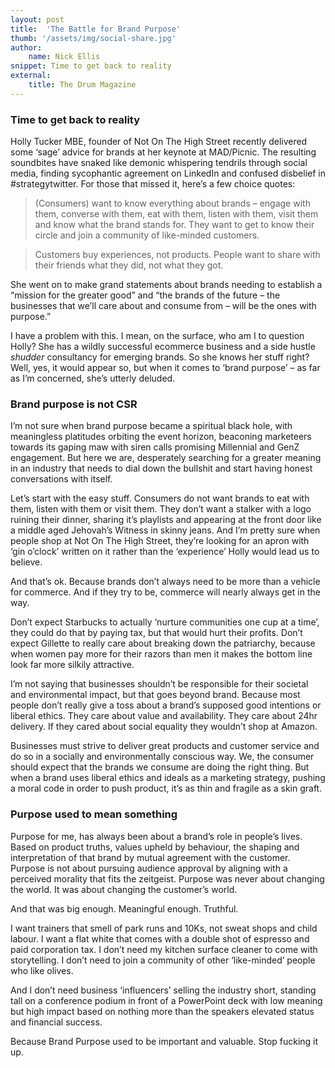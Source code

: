 ```yaml
---
layout: post
title:  'The Battle for Brand Purpose'
thumb: '/assets/img/social-share.jpg'
author: 
    name: Nick Ellis
snippet: Time to get back to reality
external:
    title: The Drum Magazine
---
```


### Time to get back to reality

Holly Tucker MBE, founder of Not On The High Street recently delivered some ‘sage’ advice
for brands at her keynote at MAD/Picnic. The resulting soundbites have snaked like demonic
whispering tendrils through social media, finding sycophantic agreement on LinkedIn and
confused disbelief in #strategytwitter. For those that missed it, here’s a few choice quotes:

>(Consumers) want to know everything about brands – engage with them, converse with
them, eat with them, listen with them, visit them and know what the brand stands for. They
want to get to know their circle and join a community of like-minded customers.

>Customers buy experiences, not products. People want to share with their friends what they
did, not what they got.

She went on to make grand statements about brands needing to establish a “mission for the
greater good” and “the brands of the future – the businesses that we’ll care about and
consume from – will be the ones with purpose.”

I have a problem with this. I mean, on the surface, who am I to question Holly? She has a
wildly successful ecommerce business and a side hustle *shudder* consultancy for
emerging brands. So she knows her stuff right? Well, yes, it would appear so, but when it
comes to ‘brand purpose’ – as far as I’m concerned, she’s utterly deluded.

### Brand purpose is not CSR

I’m not sure when brand purpose became a spiritual black hole, with meaningless platitudes
orbiting the event horizon, beaconing marketeers towards its gaping maw with siren calls
promising Millennial and GenZ engagement. But here we are, desperately searching for a
greater meaning in an industry that needs to dial down the bullshit and start having honest
conversations with itself.

Let’s start with the easy stuff. Consumers do not want brands to eat with them, listen with
them or visit them. They don’t want a stalker with a logo ruining their dinner, sharing it’s
playlists and appearing at the front door like a middle aged Jehovah’s Witness in skinny
jeans. And I’m pretty sure when people shop at Not On The High Street, they’re looking for
an apron with ‘gin o’clock’ written on it rather than the ‘experience’ Holly would lead us to
believe.

And that’s ok. Because brands don’t always need to be more than a vehicle for commerce.
And if they try to be, commerce will nearly always get in the way.

Don’t expect Starbucks to actually ‘nurture communities one cup at a time’, they could do
that by paying tax, but that would hurt their profits. Don’t expect Gillette to really care
about breaking down the patriarchy, because when women pay more for their razors than
men it makes the bottom line look far more silkily attractive.

I’m not saying that businesses shouldn’t be responsible for their societal and environmental
impact, but that goes beyond brand. Because most people don’t really give a toss about a
brand’s supposed good intentions or liberal ethics. They care about value and availability.
They care about 24hr delivery. If they cared about social equality they wouldn’t shop at
Amazon.

Businesses must strive to deliver great products and customer service and do so in a socially
and environmentally conscious way. We, the consumer should expect that the brands we
consume are doing the right thing. But when a brand uses liberal ethics and ideals as a
marketing strategy, pushing a moral code in order to push product, it’s as thin and fragile as
a skin graft.

### Purpose used to mean something

Purpose for me, has always been about a brand’s role in people’s lives. Based on product
truths, values upheld by behaviour, the shaping and interpretation of that brand by mutual
agreement with the customer. Purpose is not about pursuing audience approval by aligning
with a perceived morality that fits the zeitgeist. Purpose was never about changing the
world. It was about changing the customer’s world.

And that was big enough. Meaningful enough.
Truthful.

I want trainers that smell of park runs and 10Ks, not sweat shops and child labour.
I want a flat white that comes with a double shot of espresso and paid corporation tax.
I don’t need my kitchen surface cleaner to come with storytelling.
I don’t need to join a community of other ‘like-minded’ people who like olives.

And I don’t need business ‘influencers’ selling the industry short, standing tall on a
conference podium in front of a PowerPoint deck with low meaning but high impact based
on nothing more than the speakers elevated status and financial success.

Because Brand Purpose used to be important and valuable.
Stop fucking it up.